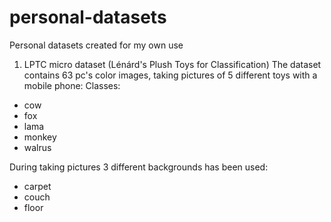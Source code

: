 # personal-datasets
Personal datasets created  for my own use

1. LPTC micro dataset (Lénárd's Plush Toys for Classification)
The dataset contains 63 pc's color images, taking pictures of 5 different toys with a mobile phone:
Classes:
- cow
- fox
- lama
- monkey
- walrus

During taking pictures 3 different backgrounds has been used:
- carpet
- couch
- floor
